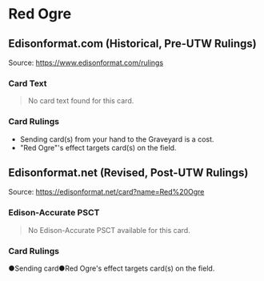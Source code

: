 # Red Ogre

## Edisonformat.com (Historical, Pre-UTW Rulings)

Source: https://www.edisonformat.com/rulings

### Card Text

> No card text found for this card.

### Card Rulings

*   Sending card(s) from your hand to the Graveyard is a cost.
*   "Red Ogre"'s effect targets card(s) on the field.

## Edisonformat.net (Revised, Post-UTW Rulings)

Source: https://edisonformat.net/card?name=Red%20Ogre

### Edison-Accurate PSCT

> No Edison-Accurate PSCT available for this card.

### Card Rulings

●Sending card●Red Ogre's effect targets card(s) on the field.
            
